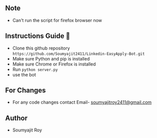 ## Note

- Can't run the script for firefox browser now

## Instructions Guide 🔌

- Clone this github repository `https://github.com/Soumyajit2411/Linkedin-EasyApply-Bot.git`
- Make sure Python and pip is installed
- Make sure Chrome or Firefox is installed
- Run `python server.py`
- use the bot

## For Changes

- For any code changes contact Email- soumyajitroy2411@gmail.com

## Author

- Soumyajit Roy
